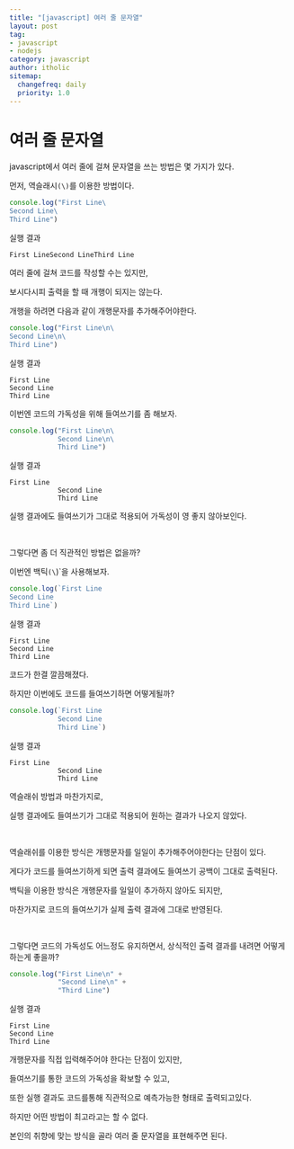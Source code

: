 ```yaml
---
title: "[javascript] 여러 줄 문자열"
layout: post
tag:
- javascript
- nodejs
category: javascript
author: itholic
sitemap:
  changefreq: daily
  priority: 1.0
---
```



# 여러 줄 문자열

javascript에서 여러 줄에 걸쳐 문자열을 쓰는 방법은 몇 가지가 있다.

먼저, 역슬래시`(\)`를 이용한 방법이다.

```javascript
console.log("First Line\
Second Line\
Third Line")
```

실행 결과

```
First LineSecond LineThird Line
```

여러 줄에 걸쳐 코드를 작성할 수는 있지만,

보시다시피 출력을 할 때 개행이 되지는 않는다.

개행을 하려면 다음과 같이 개행문자를 추가해주어야한다.

```javascript
console.log("First Line\n\
Second Line\n\
Third Line")
```

실행 결과

```
First Line
Second Line
Third Line
```

이번엔 코드의 가독성을 위해 들여쓰기를 좀 해보자.

```javascript
console.log("First Line\n\
            Second Line\n\
            Third Line")
```

실행 결과

```
First Line
            Second Line
            Third Line
```

실행 결과에도 들여쓰기가 그대로 적용되어 가독성이 영 좋지 않아보인다.

<br/>

그렇다면 좀 더 직관적인 방법은 없을까?

이번엔 백틱`(\`)`을 사용해보자.


```javascript
console.log(`First Line
Second Line
Third Line`)
```

실행 결과

```
First Line
Second Line
Third Line
```

코드가 한결 깔끔해졌다.

하지만 이번에도 코드를 들여쓰기하면 어떻게될까?

```javascript
console.log(`First Line
            Second Line
            Third Line`)
```

실행 결과

```
First Line
            Second Line
            Third Line
```

역슬래쉬 방법과 마찬가지로,

실행 결과에도 들여쓰기가 그대로 적용되어 원하는 결과가 나오지 않았다.

<br/>

역슬래쉬를 이용한 방식은 개행문자를 일일이 추가해주어야한다는 단점이 있다.

게다가 코드를 들여쓰기하게 되면 출력 결과에도 들여쓰기 공백이 그대로 출력된다.

백틱을 이용한 방식은 개행문자를 일일이 추가하지 않아도 되지만,

마찬가지로 코드의 들여쓰기가 실제 출력 결과에 그대로 반영된다.

<br/>

그렇다면 코드의 가독성도 어느정도 유지하면서, 상식적인 출력 결과를 내려면 어떻게 하는게 좋을까?

```javascript
console.log("First Line\n" +
            "Second Line\n" +
            "Third Line")
```

실행 결과

```
First Line
Second Line
Third Line
```

개행문자를 직접 입력해주어야 한다는 단점이 있지만,

들여쓰기를 통한 코드의 가독성을 확보할 수 있고,

또한 실행 결과도 코드를통해 직관적으로 예측가능한 형태로 출력되고있다.

하지만 어떤 방법이 최고라고는 할 수 없다.

본인의 취향에 맞는 방식을 골라 여러 줄 문자열을 표현해주면 된다.
